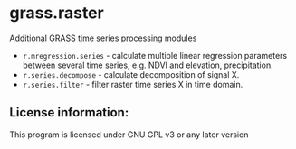 # grass.raster
Additional GRASS time series processing modules

 * `r.mregression.series` - calculate multiple linear regression parameters between several time series, e.g. NDVI and elevation, precipitation.
 * `r.series.decompose` - calculate decomposition of signal X.
 * `r.series.filter` - filter raster time series X in time domain.


License information:
-------------
This program is licensed under GNU GPL v3 or any later version
